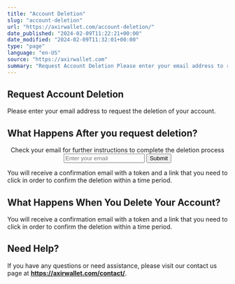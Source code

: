 ```yaml
---
title: "Account Deletion"
slug: "account-deletion"
url: "https://axirwallet.com/account-deletion/"
date_published: "2024-02-09T11:22:21+00:00"
date_modified: "2024-02-09T11:32:01+00:00"
type: "page"
language: "en-US"
source: "https://axirwallet.com"
summary: "Request Account Deletion Please enter your email address to request the deletion of your account. What Happens After you request deletion? Check your email for further instructions to complete the deletion process Submitting You will receive a confirmation email with a token and a link that you need to click in order to confirm the deletion within a time period. What Happens When You Delete Your Account? You will receive a confirmation email with a token and a link that you need to click in order to confirm the deletion within a time period. Need Help? If you have any [&hellip;]"
---
```


Request Account Deletion
------------------------

Please enter your email address to request the deletion of your account.

What Happens After you request deletion?
----------------------------------------

 <center> Check your email for further instructions to complete the deletion process <form id="deletionForm"> <input id="email" placeholder="Enter your email" required="" type="email"></input> <button disabled="disabled" id="buttonload" style="display:none;"> Submitting </button> <input id="btnsubmit" type="submit" value="Submit"></input> </form> </center>You will receive a confirmation email with a token and a link that you need to click in order to confirm the deletion within a time period.

What Happens When You Delete Your Account?
------------------------------------------

You will receive a confirmation email with a token and a link that you need to click in order to confirm the deletion within a time period.

Need Help?
----------

If you have any questions or need assistance, please visit our contact us page at **<https://axirwallet.com/contact/>**.
